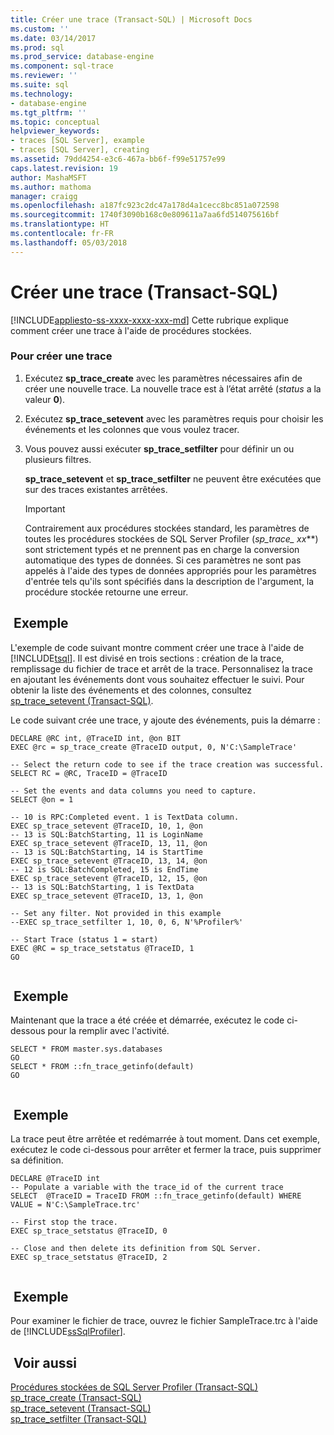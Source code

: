 ```yaml
---
title: Créer une trace (Transact-SQL) | Microsoft Docs
ms.custom: ''
ms.date: 03/14/2017
ms.prod: sql
ms.prod_service: database-engine
ms.component: sql-trace
ms.reviewer: ''
ms.suite: sql
ms.technology:
- database-engine
ms.tgt_pltfrm: ''
ms.topic: conceptual
helpviewer_keywords:
- traces [SQL Server], example
- traces [SQL Server], creating
ms.assetid: 79dd4254-e3c6-467a-bb6f-f99e51757e99
caps.latest.revision: 19
author: MashaMSFT
ms.author: mathoma
manager: craigg
ms.openlocfilehash: a187fc923c2dc47a178d4a1cecc8bc851a072598
ms.sourcegitcommit: 1740f3090b168c0e809611a7aa6fd514075616bf
ms.translationtype: HT
ms.contentlocale: fr-FR
ms.lasthandoff: 05/03/2018
---
```

# <a name="create-a-trace-transact-sql"></a>Créer une trace (Transact-SQL)
[!INCLUDE[appliesto-ss-xxxx-xxxx-xxx-md](../../includes/appliesto-ss-xxxx-xxxx-xxx-md.md)]
  Cette rubrique explique comment créer une trace à l'aide de procédures stockées.  
  
### <a name="to-create-a-trace"></a>Pour créer une trace  
  
1.  Exécutez **sp_trace_create** avec les paramètres nécessaires afin de créer une nouvelle trace. La nouvelle trace est à l’état arrêté (*status* a la valeur **0**).  
  
2.  Exécutez **sp_trace_setevent** avec les paramètres requis pour choisir les événements et les colonnes que vous voulez tracer.  
  
3.  Vous pouvez aussi exécuter **sp_trace_setfilter** pour définir un ou plusieurs filtres.  
  
     **sp_trace_setevent** et **sp_trace_setfilter** ne peuvent être exécutées que sur des traces existantes arrêtées.  
  
    > [!IMPORTANT]  
    >  Contrairement aux procédures stockées standard, les paramètres de toutes les procédures stockées de SQL Server Profiler (**sp_trace_* xx***) sont strictement typés et ne prennent pas en charge la conversion automatique des types de données. Si ces paramètres ne sont pas appelés à l'aide des types de données appropriés pour les paramètres d'entrée tels qu'ils sont spécifiés dans la description de l'argument, la procédure stockée retourne une erreur.  
  
## <a name="example"></a> Exemple  
 L'exemple de code suivant montre comment créer une trace à l'aide de [!INCLUDE[tsql](../../includes/tsql-md.md)]. Il est divisé en trois sections : création de la trace, remplissage du fichier de trace et arrêt de la trace. Personnalisez la trace en ajoutant les événements dont vous souhaitez effectuer le suivi. Pour obtenir la liste des événements et des colonnes, consultez [sp_trace_setevent &#40;Transact-SQL&#41;](../../relational-databases/system-stored-procedures/sp-trace-setevent-transact-sql.md).  
  
 Le code suivant crée une trace, y ajoute des événements, puis la démarre :  
  
```  
DECLARE @RC int, @TraceID int, @on BIT  
EXEC @rc = sp_trace_create @TraceID output, 0, N'C:\SampleTrace'  
  
-- Select the return code to see if the trace creation was successful.  
SELECT RC = @RC, TraceID = @TraceID  
  
-- Set the events and data columns you need to capture.  
SELECT @on = 1  
  
-- 10 is RPC:Completed event. 1 is TextData column.   
EXEC sp_trace_setevent @TraceID, 10, 1, @on   
-- 13 is SQL:BatchStarting, 11 is LoginName  
EXEC sp_trace_setevent @TraceID, 13, 11, @on   
-- 13 is SQL:BatchStarting, 14 is StartTime  
EXEC sp_trace_setevent @TraceID, 13, 14, @on   
-- 12 is SQL:BatchCompleted, 15 is EndTime  
EXEC sp_trace_setevent @TraceID, 12, 15, @on   
-- 13 is SQL:BatchStarting, 1 is TextData  
EXEC sp_trace_setevent @TraceID, 13, 1, @on   
  
-- Set any filter. Not provided in this example  
--EXEC sp_trace_setfilter 1, 10, 0, 6, N'%Profiler%'  
  
-- Start Trace (status 1 = start)  
EXEC @RC = sp_trace_setstatus @TraceID, 1  
GO  
  
```  
  
## <a name="example"></a> Exemple  
 Maintenant que la trace a été créée et démarrée, exécutez le code ci-dessous pour la remplir avec l'activité.  
  
```  
SELECT * FROM master.sys.databases  
GO  
SELECT * FROM ::fn_trace_getinfo(default)  
GO  
  
```  
  
## <a name="example"></a> Exemple  
 La trace peut être arrêtée et redémarrée à tout moment. Dans cet exemple, exécutez le code ci-dessous pour arrêter et fermer la trace, puis supprimer sa définition.  
  
```  
DECLARE @TraceID int  
-- Populate a variable with the trace_id of the current trace  
SELECT  @TraceID = TraceID FROM ::fn_trace_getinfo(default) WHERE VALUE = N'C:\SampleTrace.trc'  
  
-- First stop the trace.   
EXEC sp_trace_setstatus @TraceID, 0  
  
-- Close and then delete its definition from SQL Server.   
EXEC sp_trace_setstatus @TraceID, 2  
  
```  
  
## <a name="example"></a> Exemple  
 Pour examiner le fichier de trace, ouvrez le fichier SampleTrace.trc à l'aide de [!INCLUDE[ssSqlProfiler](../../includes/sssqlprofiler-md.md)].  
  
## <a name="see-also"></a> Voir aussi  
 [Procédures stockées de SQL Server Profiler &#40;Transact-SQL&#41;](../../relational-databases/system-stored-procedures/sql-server-profiler-stored-procedures-transact-sql.md)   
 [sp_trace_create &#40;Transact-SQL&#41;](../../relational-databases/system-stored-procedures/sp-trace-create-transact-sql.md)   
 [sp_trace_setevent &#40;Transact-SQL&#41;](../../relational-databases/system-stored-procedures/sp-trace-setevent-transact-sql.md)   
 [sp_trace_setfilter &#40;Transact-SQL&#41;](../../relational-databases/system-stored-procedures/sp-trace-setfilter-transact-sql.md)  
  
  
